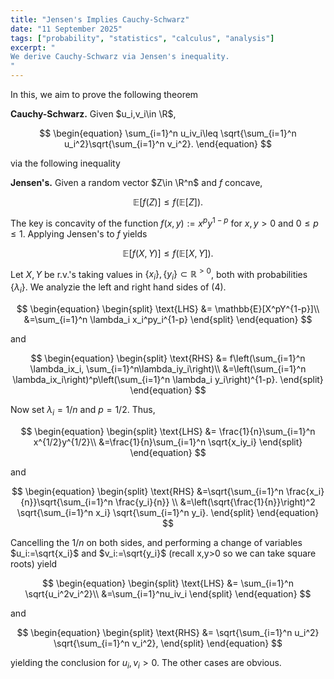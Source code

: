 ```yaml
---
title: "Jensen's Implies Cauchy-Schwarz"
date: "11 September 2025"
tags: ["probability", "statistics", "calculus", "analysis"]
excerpt: "
We derive Cauchy-Schwarz via Jensen's inequality.
"
---
```


In this, we aim to prove the following theorem

$${}$$

**Cauchy-Schwarz.** Given $u_i,v_i\in \R$,

$$
\begin{equation}
\sum_{i=1}^n u_iv_i\leq \sqrt{\sum_{i=1}^n u_i^2}\sqrt{\sum_{i=1}^n v_i^2}.
\end{equation}
$$

via the following inequality

$${}$$

**Jensen's.** Given a random vector $Z\in \R^n$ and $f$ concave,

$$
\begin{equation}
\mathbb{E}[f(Z)]\leq f(\mathbb{E}[Z]).
\end{equation}
$$

$${}$$

The key is concavity of the function $f(x,y):=x^py^{1-p}$ for $x,y> 0$ and $0\leq p\leq 1$. Applying Jensen's to $f$ yields

$$
\begin{equation}
\mathbb{E}[f(X,Y)]\leq f(\mathbb{E}[X,Y]).
\end{equation}
$$

Let $X,Y$ be r.v.'s taking values in $\{x_i\},\{y_i\} \subset \mathbb{R}^{>0}$, both with probabilities $\{\lambda_i\}$. We analyzie the left and right hand sides of $(4)$.

$$
\begin{equation}
\begin{split}
\text{LHS} &= \mathbb{E}[X^pY^{1-p}]\\
&=\sum_{i=1}^n \lambda_i x_i^py_i^{1-p}
\end{split}
\end{equation}
$$

and

$$
\begin{equation}
\begin{split}
\text{RHS} &= f\left(\sum_{i=1}^n \lambda_ix_i, \sum_{i=1}^n\lambda_iy_i\right)\\
&=\left(\sum_{i=1}^n \lambda_ix_i\right)^p\left(\sum_{i=1}^n \lambda_i y_i\right)^{1-p}.
\end{split}
\end{equation}
$$

Now set $\lambda_i=1/n$ and $p=1/2$. Thus,

$$
\begin{equation}
\begin{split}
\text{LHS} &= \frac{1}{n}\sum_{i=1}^n x^{1/2}y^{1/2}\\
&=\frac{1}{n}\sum_{i=1}^n \sqrt{x_iy_i}
\end{split}
\end{equation}
$$

and

$$
\begin{equation}
\begin{split}
\text{RHS} &=\sqrt{\sum_{i=1}^n \frac{x_i}{n}}\sqrt{\sum_{i=1}^n \frac{y_i}{n}}
\\
&=\left(\sqrt{\frac{1}{n}}\right)^2 \sqrt{\sum_{i=1}^n x_i} \sqrt{\sum_{i=1}^n y_i}.
\end{split}
\end{equation}
$$

Cancelling the $1/n$ on both sides, and performing a change of variables $u_i:=\sqrt{x_i}$ and $v_i:=\sqrt{y_i}$ (recall x,y>0 so we can take square roots) yield

$$
\begin{equation}
\begin{split}
\text{LHS} &= \sum_{i=1}^n \sqrt{u_i^2v_i^2}\\
&=\sum_{i=1}^nu_iv_i
\end{split}
\end{equation}
$$

and

$$
\begin{equation}
\begin{split}
\text{RHS}
&= \sqrt{\sum_{i=1}^n u_i^2} \sqrt{\sum_{i=1}^n v_i^2},
\end{split}
\end{equation}
$$

yielding the conclusion for $u_i,v_i>0$. The other cases are obvious.
